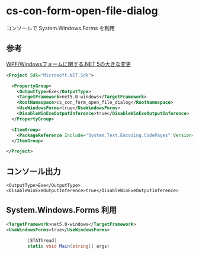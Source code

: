 # cs-con-form-open-file-dialog
コンソールで System.Windows.Forms を利用

## 参考
[WPF/Windowsフォームに関する.NET 5の大きな変更](https://www.infoq.com/jp/news/2021/02/net-5-breaking-changes-windows/)

```xml
<Project Sdk="Microsoft.NET.Sdk">

  <PropertyGroup>
    <OutputType>Exe</OutputType>
    <TargetFramework>net5.0-windows</TargetFramework>
    <RootNamespace>cs_con_form_open_file_dialog</RootNamespace>
    <UseWindowsForms>true</UseWindowsForms>
    <DisableWinExeOutputInference>true</DisableWinExeOutputInference>
  </PropertyGroup>

  <ItemGroup>
    <PackageReference Include="System.Text.Encoding.CodePages" Version="5.0.0" />
  </ItemGroup>

</Project>
```

## コンソール出力
```
<OutputType>Exe</OutputType>
<DisableWinExeOutputInference>true</DisableWinExeOutputInference>
```

## System.Windows.Forms 利用
```xml
<TargetFramework>net5.0-windows</TargetFramework>
<UseWindowsForms>true</UseWindowsForms>
```
```cs
        [STAThread]
        static void Main(string[] args)
```
